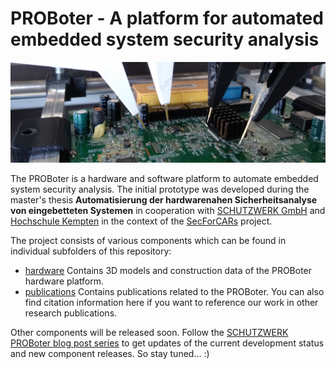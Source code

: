 # PROBoter - A platform for automated embedded system security analysis

![PROBoter title image](/docs/title.png)

The PROBoter is a hardware and software platform to automate embedded system security analysis. The initial prototype was developed during the master's thesis **Automatisierung der hardwarenahen Sicherheitsanalyse von eingebetteten Systemen** in cooperation with [SCHUTZWERK GmbH](https://www.schutzwerk.com) and
[Hochschule Kempten](https://www.hs-kempten.de) in the context of the [SecForCARs](https://www.secforcars.de) project.

The project consists of various components which can be found in individual subfolders of this repository:

- [hardware](/hardware) Contains 3D models and construction data of the PROBoter hardware platform.
- [publications](/publications) Contains publications related to the PROBoter. You can also find citation information here if you want to reference our work in other research publications.

Other components will be released soon. Follow the [SCHUTZWERK PROBoter blog post series](https://schutzwerk.com/en/43/posts/proboter_01/) to get updates of the current development status and new component releases. So stay tuned... :)
